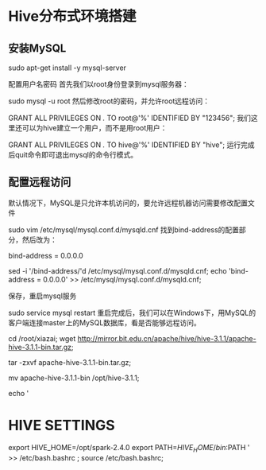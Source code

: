 # Hive分布式环境搭建




## 安装MySQL

sudo apt-get install -y mysql-server

配置用户名密码
首先我们以root身份登录到mysql服务器：

sudo mysql -u root
然后修改root的密码，并允许root远程访问：

GRANT ALL PRIVILEGES ON *.* TO root@'%' IDENTIFIED BY "123456";
我们这里还可以为hive建立一个用户，而不是用root用户：

GRANT ALL PRIVILEGES ON *.* TO hive@'%' IDENTIFIED BY "hive";
运行完成后quit命令即可退出mysql的命令行模式。


## 配置远程访问
默认情况下，MySQL是只允许本机访问的，要允许远程机器访问需要修改配置文件

sudo vim /etc/mysql/mysql.conf.d/mysqld.cnf
找到bind-address的配置部分，然后改为：

bind-address          = 0.0.0.0


sed -i '/bind-address/'d /etc/mysql/mysql.conf.d/mysqld.cnf;
echo 'bind-address          = 0.0.0.0' >> /etc/mysql/mysql.conf.d/mysqld.cnf;


保存，重启mysql服务

sudo service mysql restart
重启完成后，我们可以在Windows下，用MySQL的客户端连接master上的MySQL数据库，看是否能够远程访问。




















cd /root/xiazai;
wget http://mirror.bit.edu.cn/apache/hive/hive-3.1.1/apache-hive-3.1.1-bin.tar.gz;

tar -zxvf apache-hive-3.1.1-bin.tar.gz;

mv apache-hive-3.1.1-bin /opt/hive-3.1.1;

echo '
# HIVE SETTINGS
export HIVE_HOME=/opt/spark-2.4.0
export PATH=$HIVE_HOME/bin:$PATH
' >> /etc/bash.bashrc ;
source /etc/bash.bashrc;




